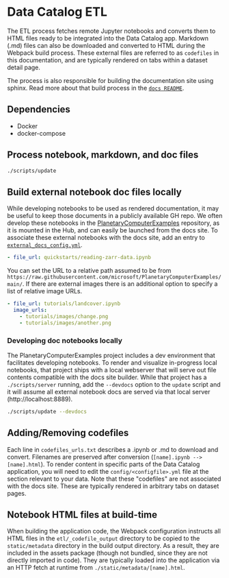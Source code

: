 # Data Catalog ETL

The ETL process fetches remote Jupyter notebooks and converts them to HTML
files ready to be integrated into the Data Catalog app. Markdown (.md) files
can also be downloaded and converted to HTML during the Webpack build process.
These external files are referred to as `codefiles` in this documentation, and
are typically rendered on tabs within a dataset detail page.

The process is also responsible for building the documentation site using sphinx.
Read more about that build process in the [`docs README`](../docs/README.md).

## Dependencies

- Docker
- docker-compose

## Process notebook, markdown, and doc files

```sh
./scripts/update
```

## Build external notebook doc files locally

While developing notebooks to be used as rendered documentation, it may be
useful to keep those documents in a publicly available GH repo. We often
develop these notebooks in the
[PlanetaryComputerExamples](https://github.com/microsoft/PlanetaryComputerExamples)
repository, as it is mounted in the Hub, and can easily be launched from the docs site.
To associate these external notebooks with the docs site, add an entry to [`external_docs_config.yml`](./config/external_docs_config.yml).

```yaml
- file_url: quickstarts/reading-zarr-data.ipynb
```

You can set the URL to a relative path assumed to be from
`https://raw.githubusercontent.com/microsoft/PlanetaryComputerExamples/main/`.
If there are external images there is an additional option to specify a list of
relative image URLs.

```yaml
- file_url: tutorials/landcover.ipynb
  image_urls:
    - tutorials/images/change.png
    - tutorials/images/another.png
```

### Developing doc notebooks locally

The PlanetaryComputerExamples project includes a dev environment that facilitates developing notebooks. To render and visualize in-progress local notebooks, that project ships with a local webserver that will serve out file contents compatible with the docs site builder. While that project has a `./scripts/server` running, add the `--devdocs` option to the `update` script and it will assume all external notebook docs are served via that local server (http://localhost:8889).

```sh
./scripts/update --devdocs
```

## Adding/Removing codefiles

Each line in `codefiles_urls.txt` describes a .ipynb or .md to download and
convert.  Filenames are preserved after conversion (`[name].ipynb -->
[name].html`).  To render content in specific parts of the Data Catalog
application, you will need to edit the `config/<configfile>.yml` file at the
section relevant to your data.  Note that these "codefiles" are not
associated with the docs site.  These are typically rendered in arbitrary
tabs on dataset pages.

## Notebook HTML files at build-time

When building the application code, the Webpack configuration instructs all
HTML files in the `etl/_codefile_output` directory to be copied to the
`static/metadata` directory in the build output directory. As a result, they are
included in the assets package (though not bundled, since they are not
directly imported in code). They are typically loaded into the application
via an HTTP fetch at runtime from `./static/metadata/[name].html`.
